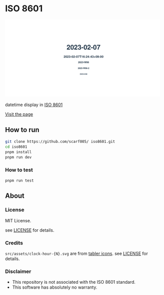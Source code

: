 [pages]: https://scarf005.github.io/iso8601

# ISO 8601

[![](demo/screenshot.png)][pages]

datetime display in [ISO 8601](https://www.iso.org/iso-8601-date-and-time-format.html)

[Visit the page][pages]

## How to run

```sh
git clone https://github.com/scarf005/ iso8601.git
cd iso8601
pnpm install
pnpm run dev
```

### How to test

```sh
pnpm run test
```

## About

### License

MIT License.

see [LICENSE](LICENSE) for details.

### Credits

`src/assets/clock-hour-{N}.svg` are from [tabler icons](https://tabler-icons.io). see [LICENSE](src/assets/LICENSE) for details.

### Disclaimer

- This repository is not associated with the ISO 8601 standard.
- This software has absolutely no warranty.
